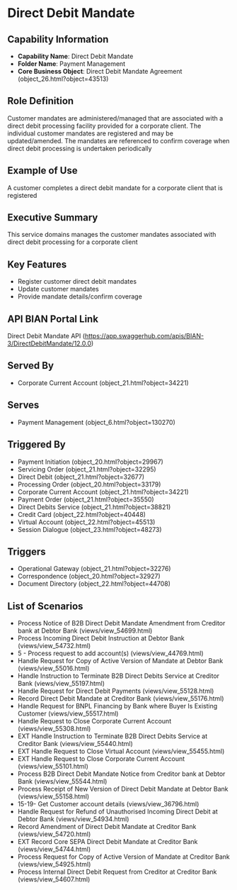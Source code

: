 # Direct Debit Mandate

## Capability Information
- **Capability Name**: Direct Debit Mandate
- **Folder Name**: Payment Management
- **Core Business Object**: Direct Debit Mandate Agreement (object_26.html?object=43513)

## Role Definition
Customer mandates are administered/managed that are associated with a direct debit processing facility provided for a corporate client. The individual customer mandates are registered and may be updated/amended. The mandates are referenced to confirm coverage when direct debit processing is undertaken periodically

## Example of Use
A customer completes a direct debit mandate for a corporate client that is registered

## Executive Summary
This service domains manages the customer mandates associated with direct debit processing for a corporate client

## Key Features
- Register customer direct debit mandates
- Update customer mandates
- Provide mandate details/confirm coverage

## API BIAN Portal Link
Direct Debit Mandate API (https://app.swaggerhub.com/apis/BIAN-3/DirectDebitMandate/12.0.0)

## Served By
- Corporate Current Account (object_21.html?object=34221)

## Serves
- Payment Management (object_6.html?object=130270)

## Triggered By
- Payment Initiation (object_20.html?object=29967)
- Servicing Order (object_21.html?object=32295)
- Direct Debit (object_21.html?object=32677)
- Processing Order (object_20.html?object=33179)
- Corporate Current Account (object_21.html?object=34221)
- Payment Order (object_21.html?object=35550)
- Direct Debits Service (object_21.html?object=38821)
- Credit Card (object_22.html?object=40448)
- Virtual Account (object_22.html?object=45513)
- Session Dialogue (object_23.html?object=48273)

## Triggers
- Operational Gateway (object_21.html?object=32276)
- Correspondence (object_20.html?object=32927)
- Document Directory (object_22.html?object=44708)

## List of Scenarios
- Process Notice of B2B Direct Debit Mandate Amendment from Creditor bank at Debtor Bank (views/view_54699.html)
- Process Incoming Direct Debit Instruction at Debtor Bank (views/view_54732.html)
- 5 - Process request to add account(s) (views/view_44769.html)
- Handle Request for Copy of Active Version of Mandate at Debtor Bank (views/view_55016.html)
- Handle Instruction to Terminate B2B Direct Debits Service at Creditor Bank (views/view_55197.html)
- Handle Request for Direct Debit Payments (views/view_55128.html)
- Record Direct Debit Mandate at Creditor Bank (views/view_55176.html)
- Handle Request for BNPL Financing by Bank where Buyer Is Existing Customer (views/view_55517.html)
- Handle Request to Close Corporate Current Account (views/view_55308.html)
- EXT Handle Instruction to Terminate B2B Direct Debits Service at Creditor Bank (views/view_55440.html)
- EXT Handle Request to Close Virtual Account (views/view_55455.html)
- EXT Handle Request to Close Corporate Current Account (views/view_55101.html)
- Process B2B Direct Debit Mandate Notice from Creditor bank at Debtor Bank (views/view_55544.html)
- Process Receipt of New Version of Direct Debit Mandate at Debtor Bank (views/view_55158.html)
- 15-19- Get Customer account details (views/view_36796.html)
- Handle Request for Refund of Unauthorised Incoming Direct Debit at Debtor Bank (views/view_54934.html)
- Record Amendment of Direct Debit Mandate at Creditor Bank (views/view_54720.html)
- EXT Record Core SEPA Direct Debit Mandate at Creditor Bank (views/view_54744.html)
- Process Request for Copy of Active Version of Mandate at Creditor Bank (views/view_54925.html)
- Process Internal Direct Debit Request from Creditor at Creditor Bank (views/view_54607.html)
